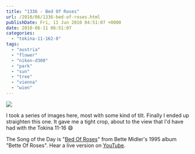 ```yaml
---
title: "1336 - Bed Of Roses"
url: /2010/06/1336-bed-of-roses.html
publishDate: Fri, 11 Jun 2010 04:51:07 +0000
date: 2010-06-11 06:51:07
categories: 
  - "tokina-11-162-8"
tags: 
  - "austria"
  - "flower"
  - "nikon-d300"
  - "park"
  - "sun"
  - "tree"
  - "vienna"
  - "wien"
---
```

<a target="_blank" href="https://d25zfm9zpd7gm5.cloudfront.net/1200x1200/2010/20100610_183329_ps.jpg"><img src="https://d25zfm9zpd7gm5.cloudfront.net/0600x0600/2010/20100610_183329_ps.jpg" /></a>

I took a series of images here, most with some kind of tilt. Finally I ended up straighten this one. It gave me a tight crop, about to the view that I'd have had with the Tokina 11-16 😄

 The Song of the Day is "<a target="_blank" href="http://www.lyricsmode.com/lyrics/b/bette_midler/bed_of_roses.html">Bed Of Roses</a>" from Bette Midler's 1995 album "Bette Of Roses". Hear a live version on <a target="_blank" href="http://www.youtube.com/watch?v=0ZREVdPKlsQ">YouTube</a>.
